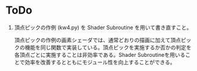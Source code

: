 
# ToDo

1. 頂点ピックの作例 (kw4.py) を Shader Subroutine を用いて書き直すこと。

    頂点ピックの作例の画素シェーダでは、通常どおりの描画に加えて頂点ピックの機能を同じ関数で実装している。頂点ピックを実施するか否かの判定を各頂点ごとに実施することは非効率である。Shader Subroutineを用いることで効率を改善するとともにモジュール性を向上することができる。

    

